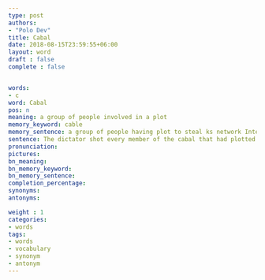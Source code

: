 ```yaml
---
type: post
authors:
- "Polo Dev"
title: Cabal
date: 2018-08-15T23:59:55+06:00
layout: word
draft : false
complete : false


words:
- c
word: Cabal
pos: n
meaning: a group of people involved in a plot
memory_keyword: cable
memory_sentence: a group of people having plot to steal ks network Internet cable
sentence: The dictator shot every member of the cabal that had plotted to overthrow him.
pronunciation:
pictures:
bn_meaning: 
bn_memory_keyword: 
bn_memory_sentence:
completion_percentage:
synonyms:
antonyms:

weight : 1
categories:
- words
tags:
- words
- vocabulary
- synonym
- antonym
---
```

